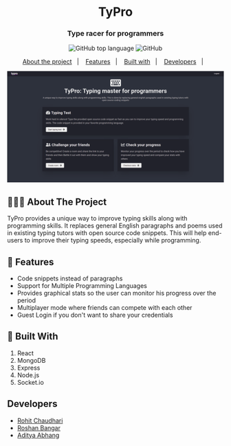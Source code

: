 <h1 align="center">
	TyPro
</h1>

<h3 align="center">
  Type racer for programmers
</h3>

<p align="center">
  <img alt="GitHub top language" src="https://img.shields.io/badge/stack-MERN-brightgreen">

  <img alt="GitHub" src="https://img.shields.io/github/license/EliasGcf/readme-template">
</p>

<p align="center">
  <a href="#-about-the-project">About the project</a>&nbsp;&nbsp;&nbsp;|&nbsp;&nbsp;&nbsp;
  <a href="#-features">Features</a>&nbsp;&nbsp;&nbsp;|&nbsp;&nbsp;&nbsp;
  <a href="#-built-with">Built with</a>&nbsp;&nbsp;&nbsp;|&nbsp;&nbsp;&nbsp;
  <a href="#developers">Developers</a>&nbsp;&nbsp;&nbsp;|&nbsp;&nbsp;&nbsp;
</p>

<img alt="Layout" src="Screenshot/main.png">

## 👨🏻‍💻 About The Project

TyPro provides a unique way to improve typing skills along with programming skills. It replaces general English paragraphs and poems used in existing typing tutors with open source code snippets. This will help end-users to improve their typing speeds, especially while programming.

## 🌟 Features

- Code snippets instead of paragraphs
- Support for Multiple Programming Languages
- Provides graphical stats so the user can monitor his progress over the period
- Multiplayer mode where friends can compete with each other
- Guest Login if you don't want to share your credentials

## 🚀 Built With

1. React
2. MongoDB
3. Express
4. Node.js
5. Socket.io

## Developers

- [Rohit Chaudhari](https://github.com/chaudharirohit2810)
- [Roshan Bangar](https://github.com/Roshan23699)
- [Aditya Abhang](https://github.com/Adi190920)

